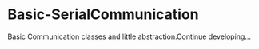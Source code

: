 # Basic-SerialCommunication
Basic Communication classes and little abstraction.Continue developing...
